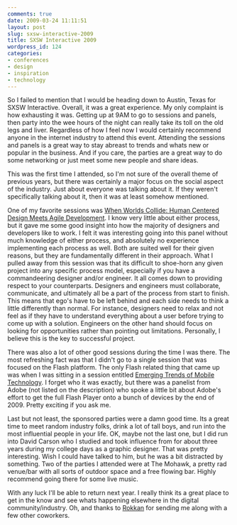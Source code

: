 ```yaml
---
comments: true
date: 2009-03-24 11:11:51
layout: post
slug: sxsw-interactive-2009
title: SXSW Interactive 2009
wordpress_id: 124
categories:
- conferences
- design
- inspiration
- technology
---
```


So I failed to mention that I would be heading down to Austin, Texas for SXSW Interactive. Overall, it was a great experience. My only complaint is how exhausting it was. Getting up at 9AM to go to sessions and panels, then party into the wee hours of the night can really take its toll on the old legs and liver. Regardless of how I feel now I would certainly recommend anyone in the internet industry to attend this event. Attending the sessions and panels is a great way to stay abreast to trends and whats new or popular in the business. And if you care, the parties are a great way to do some networking or just meet some new people and share ideas.





This was the first time I attended, so I'm not sure of the overall theme of previous years, but there was certainly a major focus on the social aspect of the industry. Just about everyone was talking about it. If they weren't specifically talking about it, then it was at least somehow mentioned. 




One of my favorite sessions was [When Worlds Collide: Human Centered Design Meets Agile Development](http://sxsw.com/interactive/talks/core_conversations?action=show&id=IAP0900473). I know very little about either process, but it gave me some good insight into how the majority of designers and developers like to work. I felt it was interesting going into this panel without much knowledge of either process, and absolutely no experience implementing each process as well. Both are suited well for their given reasons, but they are fundamentally different in their approach. What I pulled away from this session was that its difficult to shoe-horn any given project into any specific process model, especially if you have a commandeering designer and/or engineer. It all comes down to providing respect to your counterparts. Designers and engineers must collaborate, communicate, and ultimately all be a part of the process from start to finish. This means that ego's have to be left behind and each side needs to think a little differently than normal. For instance, designers need to relax and not feel as if they have to understand everything about a user before trying to come up with a solution. Engineers on the other hand should focus on looking for opportunities rather than pointing out limitations. Personally, I believe this is the key to successful project.




There was also a lot of other good sessions during the time I was there. The most refreshing fact was that I didn't go to a single session that was focused on the Flash platform. The only Flash related thing that came up was when I was sitting in a session entitled [Emerging Trends of Mobile Technology](http://sxsw.com/interactive/talks/panels/?action=show&id=IAP0900525). I forget who it was exactly, but there was a panelist from Adobe (not listed on the description) who spoke a little bit about Adobe's effort to get the full Flash Player onto a bunch of devices by the end of 2009. Pretty exciting if you ask me.




Last but not least, the sponsored parties were a damn good time. Its a great time to meet random industry folks, drink a lot of tall boys, and run into the most influential people in your life. OK, maybe not the last one, but I did run into David Carson who I studied and took influence from for about three years during my college days as a graphic designer. That was pretty interesting. Wish I could have talked to him, but he was a bit distracted by something. Two of the parties I attended were at The Mohawk, a pretty rad venue/bar with all sorts of outdoor space and a free flowing bar. Highly recommend going there for some live music.




With any luck I'll be able to return next year. I really think its a great place to get in the know and see whats happening elsewhere in the digital community/industry. Oh, and thanks to [Rokkan](http://www.rokkan.com) for sending me along with a few other coworkers.



